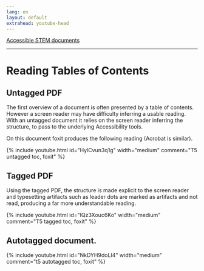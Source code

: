 ```yaml
---
lang: en
layout: default
extrahead: youtube-head
---
```


[Accessible STEM documents](./)

----

# Reading Tables of Contents

## Untagged PDF

The first overview of a document is often presented by a table of
contents. However a screen reader may have difficulty inferring a
usable reading. With an untagged document it relies on the screen
reader inferring the structure, to pass to the underlying Accessibility
tools.

On this document foxit produces the following reading (Acrobat is similar).

{% include youtube.html id="HylCvun3q1g" width="medium" comment="T5 untagged toc, foxit" %}


## Tagged PDF

Using the tagged PDF, the structure is made explicit to the screen
reader and typesetting artifacts such as leader dots are marked as
artifacts and not read, producing a far more understandable reading.

{% include youtube.html id="IQz3Xouc6Ko" width="medium" comment="T5 tagged toc, foxit" %}


## Autotagged document.

{% include youtube.html id="NkDYH9doLI4" width="medium" comment="t5 autotagged toc, foxit" %}

